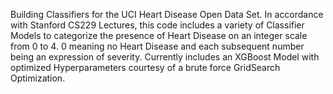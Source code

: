 Building Classifiers for the UCI Heart Disease Open Data Set. In accordance with Stanford CS229 Lectures, this code includes a variety of Classifier Models to categorize the presence of Heart Disease on an integer scale from 0 to 4. 0 meaning no Heart Disease and each subsequent number being an expression of severity. Currently includes an XGBoost Model with optimized Hyperparameters courtesy of a brute force GridSearch Optimization. 
